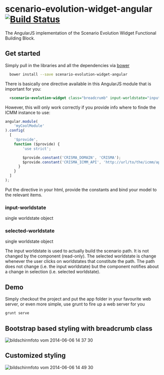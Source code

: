 scenario-evolution-widget-angular [![Build Status](http://ci.cismet.de/buildStatus/icon?job=scenario-evolution-widget-angular)](https://ci.cismet.de/view/html5%20javascript/job/scenario-evolution-widget-angular/)
=================================

The AngularJS implementation of the Scenario Evolution Widget Functional Building Block.


## Get started

Simply pull in the libraries and all the dependencies via [bower](http://bower.io/)

```sh
  bower install --save scenario-evolution-widget-angular
```

There is basically one directive available in this AngularJS module that is important for you:

```xml
  <scenario-evolution-widget class="breadcrumb" input-worldstate="inputWS" selected-worldstate="selectedWS"></scenario-evolution-widget>
```

However, this will only work correctly if you provide info where to finde the ICMM instance to use:

```javascript
angular.module(
    'myCoolModule'
).config(
  [
    '$provide',
    function ($provide) {
        'use strict';

        $provide.constant('CRISMA_DOMAIN', 'CRISMA');                       // the name of the CRISMA domain to use
        $provide.constant('CRISMA_ICMM_API', 'http://url/to/the/icmm/api'); // the url to the API of the ICMM instance to use
      }
    }
  ]
);

```

Put the directive in your html, provide the constants and bind your model to the relevant items. 

### input-worldstate
single worldstate object

### selected-worldstate
single worldstate object

The input worldstate is used to actually build the scenario path. It is not changed by the component (read-only). The selected worldstate is change whenever the user clicks on worldstates that constitute the path. The path does not change (i.e. the input worldstate) but the component notifies about a change in selection (i.e. selected worldstate).

## Demo
Simply checkout the project and put the app folder in your favourite web server, or even more simple, use grunt to fire up a web server for you

```sh
grunt serve
```

## Bootstrap based styling with breadcrumb class

![bildschirmfoto vom 2014-06-06 14 37 30](https://cloud.githubusercontent.com/assets/1785245/3200194/d22301c2-ed78-11e3-800b-82ee0e3b95d5.png)

## Customized styling

![bildschirmfoto vom 2014-06-06 14 49 30](https://cloud.githubusercontent.com/assets/1785245/3200197/e9a9b08e-ed78-11e3-8663-52633b66a530.png)
